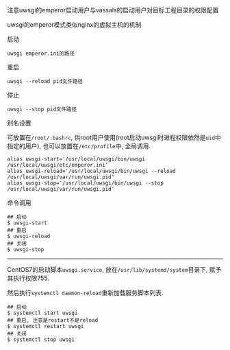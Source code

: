 注意uwsgi的emperor启动用户与vassals的启动用户对目标工程目录的权限配置

uwsgi的emperor模式类似nginx的虚拟主机的机制

启动

```
uwsgi emperor.ini的路径
```

重启

```
uwsgi --reload pid文件路径
```

停止

```
uwsgi --stop pid文件路径
```

别名设置

可放置在`/root/.bashrc`, 供root用户使用(root启动uwsgi时进程权限依然是`uid`中指定的用户), 也可以放置在`/etc/profile`中, 全局调用.

```shell
alias uwsgi-start='/usr/local/uwsgi/bin/uwsgi /usr/local/uwsgi/etc/emperor.ini'
alias uwsgi-reload='/usr/local/uwsgi/bin/uwsgi --reload /usr/local/uwsgi/var/run/uwsgi.pid'
alias uwsgi-stop='/usr/local/uwsgi/bin/uwsgi --stop /usr/local/uwsgi/var/run/uwsgi.pid'
```

命令调用

```
## 启动
$ uwsgi-start
## 重启
$ uwsgi-reload
## 关闭
$ uwsgi-stop
```

------

CentOS7的启动脚本`uwsgi.service`, 放在`/usr/lib/systemd/system`目录下, 赋予其执行权限755.

然后执行`systemctl daemon-reload`重新加载服务脚本列表.

```
## 启动
$ systemctl start uwsgi
## 重启, 注意是restart不是reload
$ systemctl restart uwsgi
## 关闭
$ systemctl stop uwsgi
```